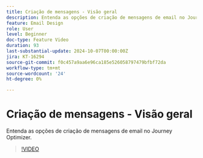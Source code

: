 ```yaml
---
title: Criação de mensagens - Visão geral
description: Entenda as opções de criação de mensagens de email no Journey Optimizer.
feature: Email Design
role: User
level: Beginner
doc-type: Feature Video
duration: 93
last-substantial-update: 2024-10-07T00:00:00Z
jira: KT-16294
source-git-commit: f0c457a9aa6e96ca185e526058797479bfbf72da
workflow-type: tm+mt
source-wordcount: '24'
ht-degree: 0%

---
```



# Criação de mensagens - Visão geral

Entenda as opções de criação de mensagens de email no Journey Optimizer.

>[!VIDEO](https://video.tv.adobe.com/v/3432685/?learn=on)
